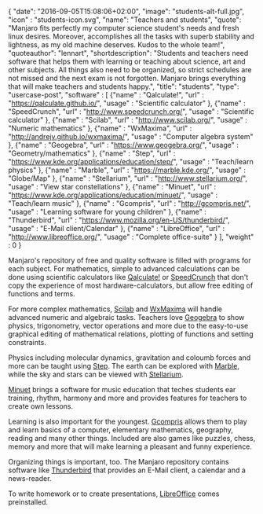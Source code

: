 {
  "date": "2016-09-05T15:08:06+02:00",
  "image": "students-alt-full.jpg",
  "icon" : "students-icon.svg",
  "name": "Teachers and students",
  "quote": "Manjaro fits perfectly my computer science student's needs and fresh linux desires. Moreover, accomplishes all the tasks with superb stability and lightness, as my old machine deserves. Kudos to the whole team!",
  "quoteauthor": "lennart",
  "shortdescription": "Students and teachers need software that helps them with learning or teaching about science, art and other subjects. All things also need to be organized, so strict schedules are not missed and the next exam is not forgotten. Manjaro brings everything that will make teachers and students happy.",
  "title": "students",
  "type": "usercase-post",
  "software" : [
  {"name" : "Qalculate!", "url" : "https://qalculate.github.io/", "usage" : "Scientific calculator" },
  {"name" : "SpeedCrunch", "url" : "http://www.speedcrunch.org/", "usage" : "Scientific calculator" },
  {"name" : "Scilab", "url" : "http://www.scilab.org/", "usage" : "Numeric mathematics" },
  {"name" : "WxMaxima", "url" : "http://andrejv.github.io/wxmaxima/", "usage" : "Computer algebra system" },
  {"name" : "Geogebra", "url" : "https://www.geogebra.org/", "usage" : "Geometry/mathematics" },
  {"name" : "Step", "url" : "https://www.kde.org/applications/education/step/", "usage" : "Teach/learn physics" },
  {"name" : "Marble", "url" : "https://marble.kde.org/", "usage" : "Globe/Map" },
  {"name" : "Stellarium", "url" : "http://www.stellarium.org/", "usage" : "View star constellations" },
  {"name" : "Minuet", "url" : "https://www.kde.org/applications/education/minuet/", "usage" : "Teach/learn music" },
  {"name" : "Gcompris", "url" : "http://gcompris.net/", "usage" : "Learning software for young children" },
  {"name" : "Thunderbird", "url" : "https://www.mozilla.org/en-US/thunderbird/", "usage" : "E-Mail client/Calendar" },
  {"name" : "LibreOffice", "url" : "http://www.libreoffice.org/", "usage" : "Complete office-suite" }
  ],
  "weight" : 0
}

Manjaro's repository of free and quality software is filled with programs for each subject. For mathematics, simple to advanced calculations can be done using scientific calculators like [Qalculate!](https://qalculate.github.io/) or [SpeedCrunch](http://www.speedcrunch.org/) that don't copy the experience of most hardware-calculators, but allow free editing of functions and terms.

For more complex mathematics, [Scilab](http://www.scilab.org/) and [WxMaxima](http://andrejv.github.io/wxmaxima/) will handle advanced numeric and algebraic tasks. Teachers love [Geogebra](https://www.geogebra.org/) to show physics, trigonometry, vector operations and more due to the easy-to-use graphical editing of mathematical relations, plotting of functions and setting constraints.

Physics including molecular dynamics, gravitation and coloumb forces and more can be taught using [Step](https://www.kde.org/applications/education/step/). The earth can be explored with [Marble](https://marble.kde.org/), while the sky and stars can be viewed with [Stellarium](http://www.stellarium.org/).

[Minuet](https://www.kde.org/applications/education/minuet/) brings a software for music education that teches students ear training, rhythm, harmony and more and provides features for teachers to create own lessons.

Learning is also important for the youngest. [Gcompris](http://gcompris.net/) allows them to play and learn basics of a computer, elementary mathematics, geography, reading and many other things. Included are also games like puzzles, chess, memory and more that will make learning a pleasant and funny experience.

Organizing things is important, too. The Manjaro repository contains software like [Thunderbird](https://www.mozilla.org/en-US/thunderbird/) that provides an E-Mail client, a calendar and a news-reader.

To write homework or to create presentations, [LibreOffice](http://www.libreoffice.org/) comes preinstalled.

